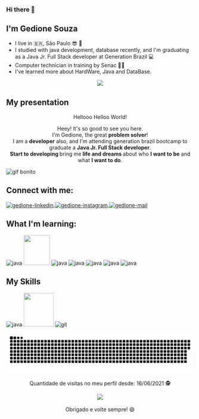 

### Hi there 👋
## I'm Gedione Souza
- I live in 🇧🇷, São Paulo  😎 🌇
- I studied with java development, database recently, and I'm graduating as a Java Jr. Full Stack developer at Generation Brazil 💻
- Computer technician in training by Senac 🧑‍💻
- I've learned more about HardWare, Java and DataBase. 




<p align="center">
<img src="https://pbs.twimg.com/media/C3nCL36W8AMYI4A.jpg" width="300px">
</p>

## My presentation
<p align="center">
Hellooo Helloo World! </h6>
</p>
<p align="center">
  Heey! It's so good to see you here. <br>I'm Gedione, the great <strong>problem solver</strong>! <br> I am a <strong>developer</strong> also, and I'm attending generation brazil bootcamp to graduate a <strong>Java Jr. Full Stack developer</strong>.<br />
<strong>Start to developing </strong>bring me<strong> life and dreams </strong>about who <strong>I want to be</strong> and what <strong>I want to do</strong>.

</p>
 
![gif bonito](https://user-images.githubusercontent.com/86319074/127420988-a3ee3336-fe93-4b6f-b34b-72fbf5816f82.gif)


## Connect with me:
<a href="https://www.linkedin.com/in/gedione-a-dantas-de-souza-92bb2b182/" target="_blank">
<img align="center" alt="gedione-linkedin" height="60" width="70" src="https://user-images.githubusercontent.com/86319074/127416561-5c812fe9-94cf-41b8-9923-b376e12c3c8f.gif"
style="max-width:100%;">
</a>
<a href="https://www.instagram.com/ge.souza_20/" target="_blank">
<img align="center" alt="gedione-instagram" height="60" width="70" src="https://user-images.githubusercontent.com/86319074/127416880-0588adef-e966-428b-81a2-4d0228cf0b2f.gif"
style="max-width:100%;">
</a>
<a href="https://mail.google.com/mail/u/0/?tab=km#inbox?compose=GFrJzjZtzRzqzXfqGQgVFCHKnKmdMnlnVzCpfxsxPPcwKclZkxVFxsVxktqqBZLWlqCL" target="_blank">
<img align="center" alt="gedione-mail" height="60" width="70" src="https://user-images.githubusercontent.com/86319074/127418636-37178d96-f23b-4061-905a-1e4d302723d5.gif"
style="max-width:100%;">
</a>




## What I'm learning:
<img src="https://cdn.jsdelivr.net/gh/devicons/devicon/icons/mysql/mysql-original-wordmark.svg" alt="java" width="70" height="80" style="max-
  width:100%;"></img>
  <img src="https://cdn.jsdelivr.net/gh/devicons/devicon/icons/spring/spring-original-wordmark.svg" width="70" height="80" style="max-
  width:100%;"></img>
  <img src="https://cdn.jsdelivr.net/gh/devicons/devicon/icons/docker/docker-plain-wordmark.svg" alt="java" width="70" height="80" style="max-
  width:100%;"></img>
  <img src="https://cdn.jsdelivr.net/gh/devicons/devicon/icons/html5/html5-original-wordmark.svg" alt="java" width="70" height="80" style="max-
  width:100%;"></img>
<img src="https://cdn.jsdelivr.net/gh/devicons/devicon/icons/css3/css3-original-wordmark.svg" alt="java" width="70" height="80" style="max-
  width:100%;"></img>
  <img src="https://user-images.githubusercontent.com/86319074/127418061-86f66ccd-1c90-4f19-968a-8982f818cdf8.gif" alt="java" width="70" height="80" style="max-
  width:100%;"></img>
 <img src="https://cdn.jsdelivr.net/gh/devicons/devicon/icons/angularjs/angularjs-original.svg" alt="java" width="70" height="80" style="max-
  width:100%;"></img>
 
  
 
 ## My Skills
 <img src="https://user-images.githubusercontent.com/86319074/127417170-dec4634c-c792-424f-bdf2-57581715af4a.gif" alt="java" width="80" height="90" style="max-
  width:100%;"></img>
  <img src="https://user-images.githubusercontent.com/86319074/127417329-a64735cf-8db2-49f7-aeb2-5642b8e35814.gif" width="80" height="90" style="max-
  width:100%;"></img>
   <img src="https://cdn.jsdelivr.net/gh/devicons/devicon/icons/git/git-original.svg" alt="git" width="80" height="90" style="max-
  width:100%;"></img>
  
  ![Snake animation](https://github.com/GedioneSouza/GedioneSouza/blob/output/github-contribution-grid-snake.svg)
  
  <p align="center">
 Quantidade de visitas no meu perfil desde: 16/06/2021 🕵️ <br></p>
<p align="center"> 
   <img alingn="center" src="https://profile-counter.glitch.me/GedioneSouza/count.svg" /></p>
<p align="center">
Obrigado e volte sempre! 😄
</p>
  
  
  
  
 
